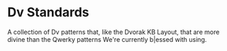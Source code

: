 Dv Standards
============

A collection of Dv patterns that, like the Dvorak KB Layout, that are more divine than the Qwerky patterns We're currently b|essed with using.

